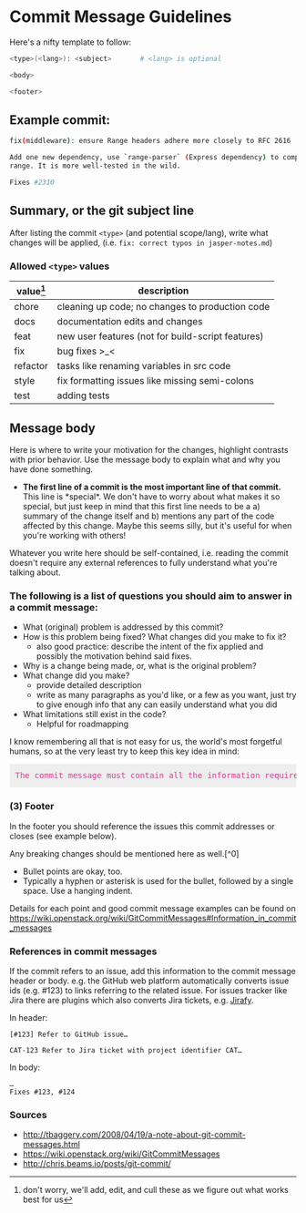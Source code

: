 # Commit Message Guidelines
Here's a nifty template to follow:

```bash
<type>(<lang>): <subject>       # <lang> is optional

<body>

<footer>
```

## Example commit:
```bash
fix(middleware): ensure Range headers adhere more closely to RFC 2616

Add one new dependency, use `range-parser` (Express dependency) to compute
range. It is more well-tested in the wild.

Fixes #2310
```

## Summary, or the git subject line
After listing the commit `<type>` (and potential scope/lang), write what changes will be applied, (i.e. `fix: correct typos in jasper-notes.md`)

### Allowed `<type>` values
| value[^1]    | description                                       |
| -------- | ------------------------------------------------- |
| chore    | cleaning up code; no changes to production code   |
| docs     | documentation edits and changes                   |
| feat     | new user features (not for build-script features) |
| fix      | bug fixes \>\_\<                                  |
| refactor | tasks like renaming variables in src code         |
| style    | fix formatting issues like missing semi-colons    |
| test     | adding tests                                      | 


##  Message body 
Here is where to write your motivation for the changes, highlight contrasts with prior behavior. Use the message body to explain what and why you have done something.

- **The first line of a commit is the most important line of that commit.**
This line is \*special\*. We don't have to worry about what makes it so special, but just keep in mind that this first line needs to be a a) summary of the change itself and b) mentions any part of the code affected by this change. Maybe this seems silly, but it's useful for when you're working with others!

Whatever you write here should be self-contained, i.e. reading the commit doesn't require any external references to fully understand what you're talking about.

### The following is a list of questions you should aim to answer in a commit message:
- What (original) problem is addressed by this commit?
- How is this problem being fixed? What changes did you make to fix it?
    - also good practice: describe the intent of the fix applied and possibly the motivation behind said fixes.
- Why is a change being made, or, what is the original problem?
- What change did you make? 
    - provide detailed description
    - write as many paragraphs as you'd like, or a few as you want, just try to give enough info that any can easily understand what you did
- What limitations still exist in the code?
    - Helpful for roadmapping 

I know remembering all that is not easy for us, the world's most forgetful humans, so at the very least try to keep this key idea in mind:

<pre style="padding:10px;margin:0 0 10px;background:#eee;color:#F5319D;font:14px/1.5 monospace;">The commit message must contain all the information required to fully understand &amp; review the patch for correctness. <i>Less is <b>not</b> more. More is more.</i>
</pre>
    
### (3) Footer 
In the footer you should reference the issues this commit addresses or closes (see example below). 

Any breaking changes should be mentioned here as well.[^0]


- Bullet points are okay, too.
- Typically a hyphen or asterisk is used for the bullet, followed by a
  single space. Use a hanging indent.



Details for each point and good commit message examples can be found on https://wiki.openstack.org/wiki/GitCommitMessages#Information_in_commit_messages

### References in commit messages
If the commit refers to an issue, add this information to the commit message header or body. e.g. the GitHub web platform automatically converts issue ids (e.g. #123) to links referring to the related issue. For issues tracker like Jira there are plugins which also converts Jira tickets, e.g. [Jirafy](https://chrome.google.com/webstore/detail/jirafy/npldkpkhkmpnfhpmeoahhakbgcldplbj).

In header:
```
[#123] Refer to GitHub issue…
```
```
CAT-123 Refer to Jira ticket with project identifier CAT…
```
In body:
```
…
Fixes #123, #124
```

### Sources
* http://tbaggery.com/2008/04/19/a-note-about-git-commit-messages.html
* https://wiki.openstack.org/wiki/GitCommitMessages
* http://chris.beams.io/posts/git-commit/





[^1]: don't worry, we'll add, edit, and cull these as we figure out what works best for us
